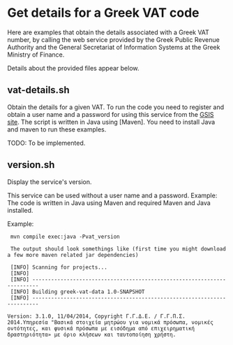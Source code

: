 # Get details for a Greek VAT code

Here are examples that obtain the details associated with
a Greek VAT number, by calling the web service provided by the Greek
Public Revenue Authority and the General Secretariat of Information
Systems at the Greek Ministry of Finance.

Details about the provided files appear below.

## vat-details.sh
Obtain the details for a given VAT.
To run the code you need to register and
obtain a user name and a password for
using this service from the
[GSIS site](https://www1.gsis.gr/webtax/wspublicreg).
The script is written in Java using [Maven]. You need to install Java and maven to run these examples.

TODO: To be implemented.

## version.sh
Display the service's version.

This service can be used without a user name and a password. Example:
The code is written in Java using Maven and required Maven and Java installed.

Example:
```
 mvn compile exec:java -Pvat_version
```

```
 The output should look somethings like (first time you might download a few more maven related jar dependencies)
 
 [INFO] Scanning for projects...
 [INFO]                                                                         
 [INFO] ------------------------------------------------------------------------
 [INFO] Building greek-vat-data 1.0-SNAPSHOT
 [INFO] ------------------------------------------------------------------------

Version: 3.1.0, 11/04/2014, Copyright Γ.Γ.Δ.Ε. / Γ.Γ.Π.Σ. 2014.Υπηρεσία "Βασικά στοιχεία μητρώου για νομικά πρόσωπα, νομικές οντότητες, και φυσικά πρόσωπα με εισόδημα από επιχειρηματική δραστηριότητα» με όριο κλήσεων και ταυτοποίηση χρήστη. 
```

